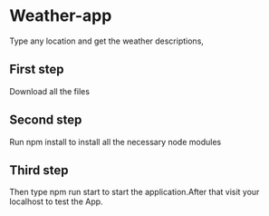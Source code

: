 # Weather-app
Type any location and get the weather descriptions,

## First step
Download all the files
## Second step
Run npm install to install all the necessary node modules
## Third step 
Then type npm run start to start the application.After that visit your localhost to test the App.


